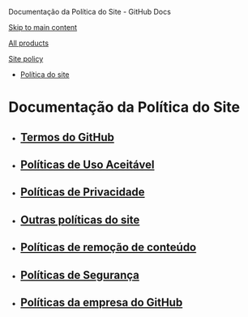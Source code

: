 Documentação da Política do Site - GitHub Docs

[Skip to main content](#main-content)

[All products](/pt)

[Site policy](/site-policy)

* [Política do site](/pt/site-policy)

Documentação da Política do Site
==========

* [Termos do GitHub](/pt/site-policy/github-terms)
  ----------

* [Políticas de Uso Aceitável](/pt/site-policy/acceptable-use-policies)
  ----------

* [Políticas de Privacidade](/pt/site-policy/privacy-policies)
  ----------

* [Outras políticas do site](/pt/site-policy/other-site-policies)
  ----------

* [Políticas de remoção de conteúdo](/pt/site-policy/content-removal-policies)
  ----------

* [Políticas de Segurança](/pt/site-policy/security-policies)
  ----------

* [Políticas da empresa do GitHub](/pt/site-policy/github-company-policies)
  ----------

